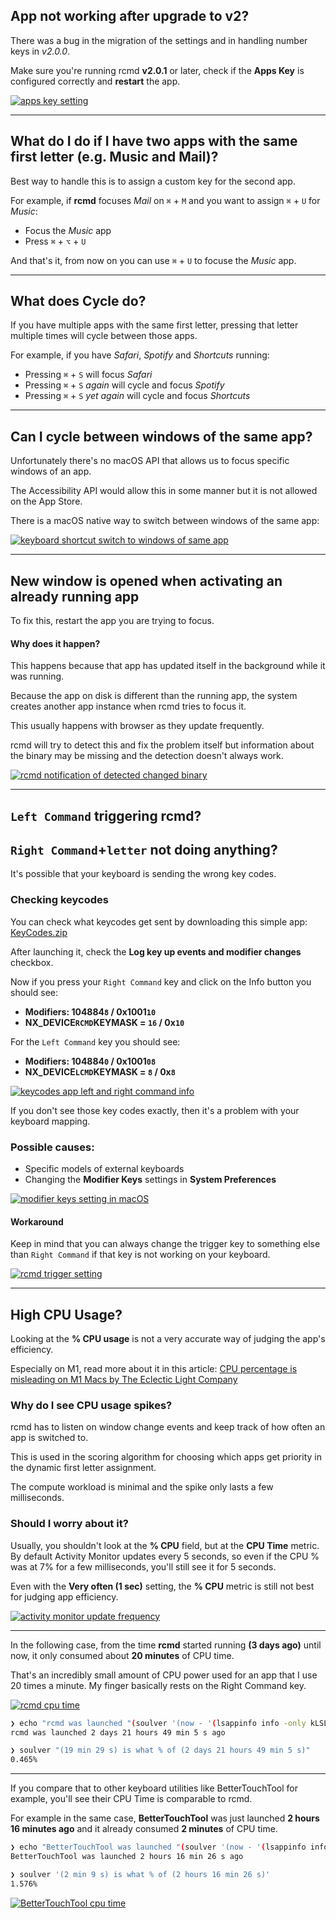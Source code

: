 ## App not working after upgrade to v2?

There was a bug in the migration of the settings and in handling number keys in *v2.0.0*.

Make sure you're running rcmd **v2.0.1** or later, check if the **Apps Key** is configured correctly and **restart** the app.

[![apps key setting](https://files.alinpanaitiu.com/fd5b0e7f925ab9465174f5924c9c52bd9f474e34.png)](https://files.alinpanaitiu.com/fd5b0e7f925ab9465174f5924c9c52bd9f474e34.png)

----

## What do I do if I have two apps with the same first letter (e.g. Music and Mail)?

Best way to handle this is to assign a custom key for the second app.

For example, if **rcmd** focuses *Mail* on `⌘` + `M` and you want to assign `⌘` + `U` for *Music*:

* Focus the *Music* app
* Press `⌘` + `⌥` + `U`

And that's it, from now on you can use `⌘` + `U` to focuse the *Music* app.

----

## What does Cycle do?

If you have multiple apps with the same first letter, pressing that letter multiple times will cycle between those apps.

For example, if you have *Safari*, *Spotify* and *Shortcuts* running:

* Pressing `⌘` + `S` will focus *Safari*
* Pressing `⌘` + `S` *again* will cycle and focus *Spotify*
* Pressing `⌘` + `S` *yet again* will cycle and focus *Shortcuts*

----

## Can I cycle between windows of the same app?

Unfortunately there's no macOS API that allows us to focus specific windows of an app.

The Accessibility API would allow this in some manner but it is not allowed on the App Store.

There is a macOS native way to switch between windows of the same app:

[![keyboard shortcut switch to windows of same app](/static/img/keyboard-shortcut-focus-window.png)](/static/img/keyboard-shortcut-focus-window.png)

----

## New window is opened when activating an already running app

To fix this, restart the app you are trying to focus.

[]()

#### Why does it happen?

This happens because that app has updated itself in the background while it was running.

Because the app on disk is different than the running app, the system creates another app instance when rcmd tries to focus it.

This usually happens with browser as they update frequently.

rcmd will try to detect this and fix the problem itself but information about the binary may be missing and the detection doesn't always work.

[![rcmd notification of detected changed binary](/static/img/rcmd-detect-changed-binary.png)](/static/img/rcmd-detect-changed-binary.png)


----

## `Left Command` triggering rcmd?
## `Right Command`+`letter` not doing anything?

It's possible that your keyboard is sending the wrong key codes.

### Checking keycodes

You can check what keycodes get sent by downloading this simple app: [KeyCodes.zip](https://files.alinpanaitiu.com/KeyCodes.zip)

After launching it, check the **Log key up events and modifier changes** checkbox.

Now if you press your `Right Command` key and click on the Info button you should see:

* **Modifiers: 104884`8` / 0x1001`10`**
* **NX_DEVICE`RCMD`KEYMASK = `16` / 0x`10`**

For the `Left Command` key you should see:

* **Modifiers: 104884`0` / 0x1001`08`**
* **NX_DEVICE`LCMD`KEYMASK = `8` / 0x`8`**

[![keycodes app left and right command info](/static/img/keycodes-rcmd.png)](/static/img/keycodes-rcmd.png)

If you don't see those key codes exactly, then it's a problem with your keyboard mapping.

### Possible causes:

* Specific models of external keyboards
* Changing the **Modifier Keys** settings in **System Preferences**

[![modifier keys setting in macOS](/static/img/modifier-mapping.png)](/static/img/modifier-mapping.png)


#### Workaround

Keep in mind that you can always change the trigger key to something else than `Right Command` if that key is not working on your keyboard.

[![rcmd trigger setting](/static/img/rcmd-trigger-setting.png)](/static/img/rcmd-trigger-setting.png)

----

## High CPU Usage?

Looking at the **% CPU usage** is not a very accurate way of judging the app's efficiency.

Especially on M1, read more about it in this article: [CPU percentage is misleading on M1 Macs by The Eclectic Light Company](https://eclecticlight.co/2022/02/24/cpu-percentage-is-misleading-on-m1-macs/)


### Why do I see CPU usage spikes?

rcmd has to listen on window change events and keep track of how often an app is switched to. 

This is used in the scoring algorithm for choosing which apps get priority in the dynamic first letter assignment.

The compute workload is minimal and the spike only lasts a few milliseconds.

### Should I worry about it?

Usually, you shouldn't look at the **% CPU** field, but at the **CPU Time** metric. By default Activity Monitor updates every 5 seconds, so even if the CPU % was at 7% for a few milliseconds, you'll still see it for 5 seconds.

Even with the **Very often (1 sec)** setting, the **% CPU** metric is still not best for judging app efficiency.

[![activity monitor update frequency](/static/img/activity-monitor-update-frequency.png)](/static/img/activity-monitor-update-frequency.png)

---

In the following case, from the time **rcmd** started running **(3 days ago)** until now, it only consumed about **20 minutes** of CPU time. 

That's an incredibly small amount of CPU power used for an app that I use 20 times a minute. My finger basically rests on the Right Command key.

[![rcmd cpu time](/static/img/rcmd-cpu-time.png)](/static/img/rcmd-cpu-time.png)

```sh
❯ echo "rcmd was launched "(soulver '(now - '(lsappinfo info -only kLSLaunchTimeKey rcmd | cut -d= -f2)') as time')" ago"
rcmd was launched 2 days 21 hours 49 min 5 s ago

❯ soulver "(19 min 29 s) is what % of (2 days 21 hours 49 min 5 s)"
0.465%
```

---

If you compare that to other keyboard utilities like BetterTouchTool for example, you'll see their CPU Time is comparable to rcmd.

For example in the same case, **BetterTouchTool** was just launched **2 hours 16 minutes ago** and it already consumed **2 minutes** of CPU time.

```sh
❯ echo "BetterTouchTool was launched "(soulver '(now - '(lsappinfo info -only kLSLaunchTimeKey BetterTouchTool | cut -d= -f2)') as time')" ago"
BetterTouchTool was launched 2 hours 16 min 26 s ago

❯ soulver '(2 min 9 s) is what % of (2 hours 16 min 26 s)'
1.576%
```

[![BetterTouchTool cpu time](/static/img/btt-cpu-time.png)](/static/img/btt-cpu-time.png)

